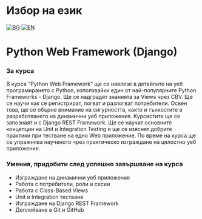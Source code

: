 # Избор на език

[![BG](https://img.shields.io/badge/LANG-BG-red.svg)](https://github.com/Ivan-Plamenov/MyCourses/blob/main/Python_Web_Developer/08_Python_Web_Framework/README.bg.md)
[![EN](https://img.shields.io/badge/LANG-EN-blue.svg)](https://github.com/Ivan-Plamenov/MyCourses/blob/main/Python_Web_Developer/08_Python_Web_Framework/README.md)

# Python Web Framework (Django)

### За курса

В курса "Python Web Framework" ще се навлезе в детайлите на уеб програмирането с Python, използвайки един от най-популярните Python Frameworks - Django. Ще се надградят знанията за Views чрез CBV. Ще се 
научи как се регистрират, логват и разлогват потребители. Освен това, ще се обърне внимание на сигурността, както и тънкостите в разработването на динамични уеб приложения. Курсистите ще се запознаят и с 
Django REST Framework. Ще се научат основните концепции на Unit и Integration Testing и ще се изяснят добрите практики при тестване на едно Web приложение. По време на курса ще се упражнява наученото чрез 
практическо изграждане на цялостно уеб приложение.

### Умения, придобити след успешно завършване на курса

- Изграждане на динамични уеб приложения
- Работа с потребители, роли и сесии
- Работа с Class-Based Views
- Unit и Integration тестване
- Изграждане на Django REST Framework
- Деплойване в Git и GitHub
